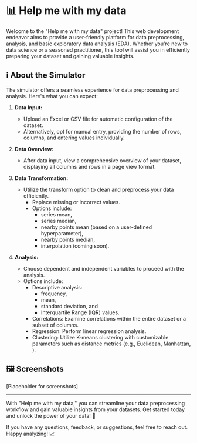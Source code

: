 # 📊 Help me with my data

Welcome to the "Help me with my data" project! This web development endeavor aims to provide a user-friendly platform for data preprocessing, analysis, and basic exploratory data analysis (EDA). Whether you're new to data science or a seasoned practitioner, this tool will assist you in efficiently preparing your dataset and gaining valuable insights.

## ℹ️ About the Simulator

The simulator offers a seamless experience for data preprocessing and analysis. Here's what you can expect:

1. **Data Input:**
   - Upload an Excel or CSV file for automatic configuration of the dataset.
   - Alternatively, opt for manual entry, providing the number of rows, columns, and entering values individually.

2. **Data Overview:**
   - After data input, view a comprehensive overview of your dataset, displaying all columns and rows in a page view format.

3. **Data Transformation:**
   - Utilize the transform option to clean and preprocess your data efficiently.
     - Replace missing or incorrect values.
     - Options include:
       - series mean,
       - series median,
       - nearby points mean (based on a user-defined hyperparameter),
       - nearby points median,
       - interpolation (coming soon).

4. **Analysis:**
   - Choose dependent and independent variables to proceed with the analysis.
   - Options include:
     - Descriptive analysis:
         - frequency,
         - mean,
         - standard deviation, and
         - Interquartile Range (IQR) values.
     - Correlations: Examine correlations within the entire dataset or a subset of columns.
     - Regression: Perform linear regression analysis.
     - Clustering: Utilize K-means clustering with customizable parameters such as distance metrics (e.g., Euclidean, Manhattan, <add more here>).

## 🖼️ Screenshots

[Placeholder for screenshots]

---

With "Help me with my data," you can streamline your data preprocessing workflow and gain valuable insights from your datasets. Get started today and unlock the power of your data! 🚀

If you have any questions, feedback, or suggestions, feel free to reach out. Happy analyzing! 📈
